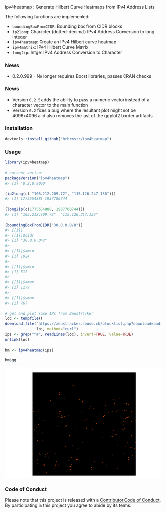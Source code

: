 <!-- README.md is generated from README.Rmd. Please edit that file -->
ipv4heatmap : Generate Hilbert Curve Heatmaps from IPv4 Address Lists

The following functions are implemented:

-   `boundingBoxFromCIDR`: Bounding box from CIDR blocks
-   `ip2long`: Character (dotted-decimal) IPv4 Address Conversion to long integer
-   `ipv4heatmap`: Create an IPv4 Hilbert curve heatmap
-   `ipv4matrix`: IPv4 Hilbert Curve Matrix
-   `long2ip`: Intger IPv4 Address Conversion to Character

### News

-   0.2.0.999 - No longer requires Boost libraries, passes CRAN checks

### News

- Version `0.2.5` adds the ability to pass a numeric vector instead of a character vector to the main function
- Version `0.2` fixes a bug where the resultant plot might not be 4096x4096 and also removes the last of the ggplot2 border artifacts

### Installation

``` r
devtools::install_github("hrbrmstr/ipv4heatmap")
```

### Usage

``` r
library(ipv4heatmap)

# current verison
packageVersion("ipv4heatmap")
#> [1] '0.2.0.9000'

(ip2long(c( "105.212.209.72", "115.126.247.136")))
#> [1] 1775554888 1937700744

(long2ip(c(1775554888, 1937700744)))
#> [1] "105.212.209.72"  "115.126.247.136"

(boundingBoxFromCIDR("30.0.0.0/8"))
#> [[1]]
#> [[1]]$cidr
#> [1] "30.0.0.0/8"
#> 
#> [[1]]$xmin
#> [1] 1024
#> 
#> [[1]]$ymin
#> [1] 512
#> 
#> [[1]]$xmax
#> [1] 1279
#> 
#> [[1]]$ymax
#> [1] 767

# get and plot some IPs from ZeusTracker
loc <- tempfile()
download.file("https://zeustracker.abuse.ch/blocklist.php?download=badips", 
              loc, method="curl")
ips <- grep("^#", readLines(loc), invert=TRUE, value=TRUE)
unlink(loc)

hm <- ipv4heatmap(ips)

hm$gg
```

![](README-usage-1.png)

### Code of Conduct

Please note that this project is released with a [Contributor Code of Conduct](CONDUCT.md). By participating in this project you agree to abide by its terms.
